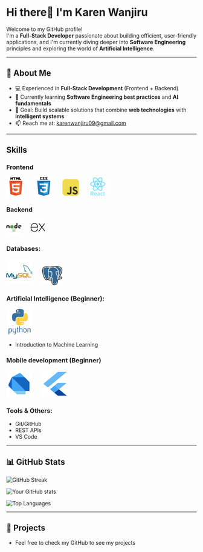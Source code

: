 # Hi there👋 I'm Karen Wanjiru 

Welcome to my GitHub profile!  
I'm a **Full-Stack Developer** passionate about building efficient, user-friendly applications, and I'm currently diving deeper into **Software Engineering** principles and exploring the world of **Artificial Intelligence**.

---

## 🚀 About Me
- 💻 Experienced in **Full-Stack Development** (Frontend + Backend)  
- 🌱 Currently learning **Software Engineering best practices** and **AI fundamentals**  
- 🎯 Goal: Build scalable solutions that combine **web technologies** with **intelligent systems**  
- 📫 Reach me at: karenwanjiru09@gmail.com  

---
## Skills
### **Frontend**
<p align="left">
    <img src="images/html5.svg" alt="HTML5 Tech Stack" style="width:50px; margin-right:20px;">
    <img src="images/css3.svg" alt="CSS3 Tech Stack" style="width:50px; margin-right:20px;">
    <img src="images/javascript.svg" alt="JavaScript Tech Stack" style="width:45px; border-radius:10px; margin-right:20px;">
    <img src="images/react.svg" alt="React Tech Stack" style="width:50px;">
</p>

### **Backend** 
<p align="left">
    <img src="images/nodejs.svg" alt="NodeJS Tech Stack" style="width:40px; margin-right:20px;"> 
    <img src="images/expressjs.svg" alt="ExpressJS Tech Stack" style="width:40px; border-radius:50px;">
</p>

### **Databases:**
<p align="left">
    <img src="images/mysql.svg" alt="MySQL Tech Stack" style="width:70px; height:70px; margin-right:20px;">
     <img src="images/postgresql.svg" alt="PostgreSQL Tech Stack" style="width:55px; height:50px;">
</p>

### **Artificial Intelligence (Beginner):**
<img src="images/python.svg" alt="My Tech Stack" style="width:70px; height:70px;">
<br>

- Introduction to Machine Learning 

### **Mobile development (Beginner)**
<p align="left">
    <img src="images/dart.svg" alt="Dart Tech Stack" style="width:70px; height:70px; margin-right:20px;">
     <img src="images/flutter.svg" alt="Flutter Tech Stack" style="width:70px; height:70px;">
</p>

### **Tools & Others:** 
- Git/GitHub 
- REST APIs 
- VS Code  

---

## 📊 GitHub Stats

![GitHub Streak](https://github-readme-streak-stats-eight.vercel.app?user=lone-wolffie&theme=radical)

![Your GitHub stats](https://github-readme-stats.vercel.app/api?username=lone-wolffie&show_icons=true&theme=radical)

![Top Languages](https://github-readme-stats.vercel.app/api/top-langs/?username=lone-wolffie&layout=compact&theme=radical)

---

## 📂 Projects 
- Feel free to check my GitHub to see my projects




